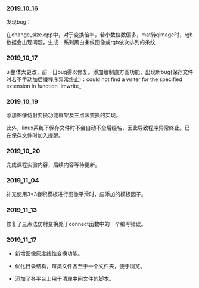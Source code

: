 ### 2019_10_16

发现bug：

在change_size.cpp中，对于变换倍率，若小数位数偏多，mat转qimage时，rgb数据会出现问题，生成一系列黑白条纹图像或rgb依次排列的条纹

### 2019_10_17

ui整体大更改，前一日bug得以修复。添加绘制直方图功能，出现新bug(保存文件时若不手动加后缀程序异常终止)：could not find a writer for the specified extension in function 'imwrite_'

### 2019_10_19

添加图像仿射变换功能框架及三点法变换的实现。

此外，linux系统下保存文件时不会自动不全后缀名，因此导致程序异常终止。已在保存文件时加入提醒。

### 2019_10_20

完成课程实验内容，后续内容等待更新。

### 2019_11_04

补充使用3*3卷积模板进行图像平滑时，应添加的模板因子。

### 2019_11_13

修复了三点法仿射变换处于connect函数中的一个编写错误。

### 2019_11_17

* 新增图像灰度线性变换功能。

* 优化目录结构，每类文件各至于一个文件夹，便于浏览。

* 添加了各平台上用于清理中间文件的脚本。